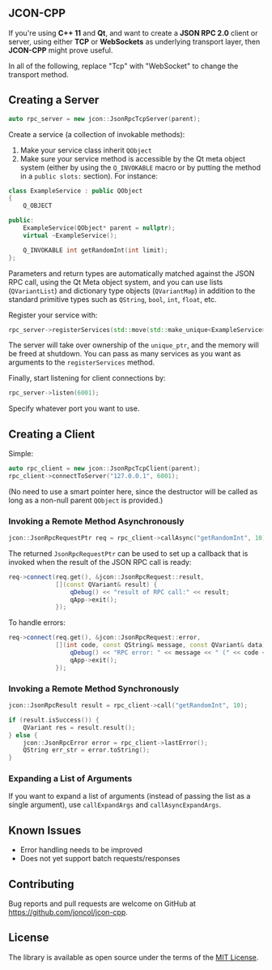 ## JCON-CPP

If you're using **C++ 11** and **Qt**, and want to create a **JSON RPC 2.0**
client or server, using either **TCP** or **WebSockets** as underlying transport
layer, then **JCON-CPP** might prove useful.

In all of the following, replace "Tcp" with "WebSocket" to change the transport
method.


## Creating a Server

```c++
auto rpc_server = new jcon::JsonRpcTcpServer(parent);
```

Create a service (a collection of invokable methods):

1. Make your service class inherit `QObject`
2. Make sure your service method is accessible by the Qt meta object system
   (either by using the `Q_INVOKABLE` macro or by putting the method in a
   `public slots:` section). For instance:

```c++
class ExampleService : public QObject
{
    Q_OBJECT

public:
    ExampleService(QObject* parent = nullptr);
    virtual ~ExampleService();

    Q_INVOKABLE int getRandomInt(int limit);
};
```

Parameters and return types are automatically matched against the JSON RPC call,
using the Qt Meta object system, and you can use lists (`QVariantList`) and
dictionary type objects (`QVariantMap`) in addition to the standard primitive
types such as `QString`, `bool`, `int`, `float`, etc.

Register your service with:

```c++
rpc_server->registerServices(std::move(std::make_unique<ExampleService>()));
```

The server will take over ownership of the `unique_ptr`, and the memory will be
freed at shutdown. You can pass as many services as you want as arguments to the
`registerServices` method.

Finally, start listening for client connections by:

```c++
rpc_server->listen(6001);
```

Specify whatever port you want to use.


## Creating a Client

Simple:

```c++
auto rpc_client = new jcon::JsonRpcTcpClient(parent);
rpc_client->connectToServer("127.0.0.1", 6001);
```

(No need to use a smart pointer here, since the destructor will be called as
long as a non-null parent `QObject` is provided.)


### Invoking a Remote Method Asynchronously

```c++
jcon::JsonRpcRequestPtr req = rpc_client->callAsync("getRandomInt", 10);
```

The returned `JsonRpcRequestPtr` can be used to set up a callback that is
invoked when the result of the JSON RPC call is ready:

```c++
req->connect(req.get(), &jcon::JsonRpcRequest::result,
             [](const QVariant& result) {
                 qDebug() << "result of RPC call:" << result;
                 qApp->exit();
             });
```

To handle errors:

```c++
req->connect(req.get(), &jcon::JsonRpcRequest::error,
             [](int code, const QString& message, const QVariant& data) {
                 qDebug() << "RPC error: " << message << " (" << code << ")";
                 qApp->exit();
             });
```


### Invoking a Remote Method Synchronously

```c++
jcon::JsonRpcResult result = rpc_client->call("getRandomInt", 10);

if (result.isSuccess()) {
    QVariant res = result.result();
} else {
    jcon::JsonRpcError error = rpc_client->lastError();
    QString err_str = error.toString();
}
```


### Expanding a List of Arguments

If you want to expand a list of arguments (instead of passing the list as a
single argument), use `callExpandArgs` and `callAsyncExpandArgs`.


## Known Issues

* Error handling needs to be improved
* Does not yet support batch requests/responses


## Contributing

Bug reports and pull requests are welcome on GitHub at
https://github.com/joncol/jcon-cpp.


## License

The library is available as open source under the terms of the [MIT
License](http://opensource.org/licenses/MIT).
